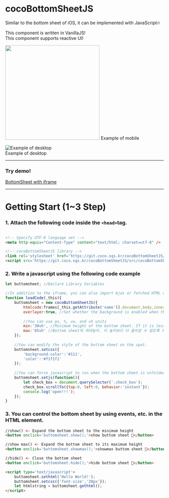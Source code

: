 # cocoBottomSheetJS
Similar to the bottom sheet of iOS, it can be implemented with JavaScript🔥
   
This component is written in VanillaJS!  
This component supports reactive UI!  
   
   
<img src="https://user-images.githubusercontent.com/101985768/177700975-3a01a5f5-7a1c-45f6-8ebc-aeba68f301de.gif"  width="300"/>
Example of mobile  
  
  
![Example of desktop](https://user-images.githubusercontent.com/101985768/177701035-3c437217-79f8-4059-9488-5428276171b2.gif)  
Example of desktop  
  
  
------  
  
### Try demo!
  
[BottomSheet with iframe](https://git.coco.sqs.kr/cocoBottomSheetJS/example/)  
  
------  
  
# Getting Start (1~3 Step)  
  
### 1. Attach the following code inside the ```<head>```tag.
```html

<!-- Specify UTF-8 language set -->
<meta http-equiv="Content-Type" content="text/html; charset=utf-8" />

<!-- cocoBottomSheetJS library -->
<link rel='stylesheet' href='https://git.coco.sqs.kr/cocoBottomSheetJS/src/cocoBottomSheetJS.css'>
<script src='https://git.coco.sqs.kr/cocoBottomSheetJS/src/cocoBottomSheetJS.js'></script>

```
   
### 2. Write a javascript using the following code example
```javascript
let buttomsheet; //Declare Library Variables

//In addition to the iframe, you can also import Ajax or fetched HTML codes.
function loadCode(_this){
	buttomsheet = new cocoButtomSheetJS({
		htmlcode:frames[_this.getAttribute('name')].document.body.innerHTML, //HTML code
		overlayer:true, //Set whether the background is enabled when the bottom sheet is turned on
		
		//You can use px, %, vw, and vh units
		min:'30vh', //Minimum height of the bottom sheet. If it is less than this height, it will close automatically.
		max:'85vh' //Bottom sheet의 최대높이. 이 높이보다 더 올라갈 수 없도록 제한됩니다.
	});
	
	//You can modify the style of the bottom sheet on the spot.
	buttomsheet.setcss({
		'background-color':'#111',
		'color':'#f1f1f1'
	});
	
	//You can force javascript to run when the bottom sheet is unfolded. Same role as callback function
	buttomsheet.setjs(function(){
		let check_box = document.querySelector('.check_box');
		check_box.scrollTo({top:0, left:0, behavior:'instant'});
		console.log('open!!!');
	});
}
```
   
### 3. You can control the bottom sheet by using events, etc. in the HTML element.
```html
//show() <- Expand the bottom sheet to the minimum height
<button onclick='buttomsheet.show();'>show buttom sheet 🤗</button>

//show max() <- Expand the bottom sheet to its maximum height
<button onclick='buttomsheet.showmax();'>showmax buttom sheet 👻</button>

//hide() <- Close the bottom sheet
<button onclick='buttomsheet.hide();'>hide buttom sheet 🫠</button>

<script type='text/javascript'>
	buttomsheet.sethtml('Hello World!');
	buttomsheet.setcss({'font-size','20px'});
	let htmlstring = buttomsheet.gethtml();
</script>
```
